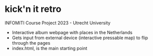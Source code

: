 # kick'n it retro

INFOMITI Course Project 2023 - Utrecht University

- Interactive album webpage with places in the Netherlands
- Gets input from external device (interactive pressable map) to flip through the pages
- index.html, is the main starting point
